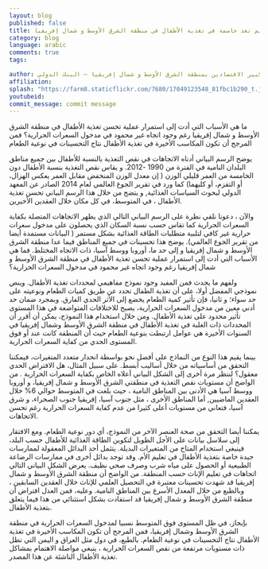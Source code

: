 ```yaml
---
layout: blog
published: false
title: إن كفاية السعرات الحرارية لم تعد حاسمة في تغذية الأطفال في منطقة الشرق الأوسط و شمال إفريقيا
category: blog
language: arabic
comments: true
tags: 

author: فاروق إقبال، الأخصائي الفني الأول بمكتب كبير الاقتصادين بمنطقة الشرق الأوسط و شمال إفريقيا – البنك الدولي
affiliation: 
splash: "https://farm8.staticflickr.com/7680/17049123548_81fbc1b290_t.jpg"
youtubeid: 
commit_message: commit message
---
```

ما هي الأسباب التي أدت إلى استمرار عملية تحسن تغذية الأطفال في منطقة الشرق الأوسط و شمال إفريقيا رغم وجود اتجاه غير محمود في مدخول السعرات  الحرارية؟ فمن المرجح أن تكون المكاسب الأخيرة في تغذية الأطفال نتاج التحسينات في نوعية الطعام




يوضح الرسم البياني أدناه  الاتجاهات في نقص التغذية بالنسبة للأطفال بين جميع مناطق البلدان النامية في الفترة من 1990 -2012.  و يقاس نقص التغذية بنسبة الأطفال دون الخامسة من العمر قليلي الوزن ( إن  معدل الوزن المنخفض مقابل العمر يعكس  الهزال، أو التقزم، أو كليهما) كما ورد في تقرير الجوع العالمي لعام 2014 الصادر عن المعهد الدولي لبحوث السياسات الغذائية,  و يتضح من خلال هذا الرسم البياني تحسن تغذية الأطفال ، في المتوسط، في كل مكان خلال العقدين الأخيرين. 




والآن ، دعونا نلقي نظرة على الرسم البياني التالي الذي يظهر الاتجاهات  المتصلة بكفاية السعرات الحرارية كما تقاس حسب نسبة السكان الذي يحصلون على مدخول سعرات حرارية غير كافي لتلبية متطلبات الطاقة الغذائية بشكل مستمر ( البيانات مستمدة أيضا من تقرير الجوع العالمي). يوضح هذا تحسينات في جميع المناطق فيما عدا منطقة الشرق الأوسط و شمال إفريقيا و إلى حد ما، أوروبا ووسط آسيا،  ذات الاتجاه المختلط. فما هي الأسباب التي أدت إلى استمرار عملية تحسن تغذية الأطفال في منطقة الشرق الأوسط و شمال إفريقيا رغم وجود اتجاه غير محمود في مدخول السعرات  الحرارية؟ 



ولفهم ما يحدث فمن المفيد وجود نموذج مفاهيمي لمحددات تغذية الأطفال. وينص نموذجي المفضل أولا، على أن تغذية الطفال تحدد عن طريق كميات الطعام  ونوعيته على حد سواء؛ و ثانيا، فإن تأثير كمية الطعام يخضع إلى الأثر الحدي الفارق. وبمجرد ضمان حد أدني معين من مدخول السعرات  الحرارية، يصبح للاختلافات المتواضعة في هذا المستوى تأثير محدود على تغذية الأطفال. ومن خلال استخدام هذا النموذج، يمكن أن أقرر أن المحددات ذات الغلبة في تغذية الأطفال في منطقة الشرق الأوسط وشمال إفريقيا في السنوات الأخيرة هي عوامل ارتبطت بنوعية الطعام حيث أن المنطقة كانت عند أو فوق المستوى الحدي من كفاية السعرات الحرارية. 

بينما يقيم هذا النوع من النماذج على أفضل نحو بواسطة انحدار متعدد المتغيرات، فيمكننا التحقق من أساسياته من خلال أساليب أبسط. على سبيل المثال، هل الافتراض الحدي معقول؟ لننظر مرة أخرى  إلى الشكل البياني أعلاه الخاص بكفاية السعرات الحرارية . من الواضح أن مستويات نقص التغذية في منطقتي الشرق الأوسط و شمال إفريقيا، و أوروبا ووسط آسيا هي الأدنى بين المناطق النامية ، حيث بلغت في المتوسط حوالي 6% خلال العقدين الماضيين,  أما المناطق الأخرى ، مثل جنوب آسيا، إفريقيا جنوب الصحراء، و شرق آسيا، فتعاني من مستويات أعلى كثيرا من عدم كفاية السعرات الحرارية رغم تحسن الاتجاهات.  

يمكننا أيضا التحقق من صحة العنصر الآخر من النموذج، أي دور نوعية الطعام. ومع الافتقار إلى سلاسل بيانات على الأجل الطويل لتكوين الطاقة الغذائية للأطفال حسب البلد، فينبغي استخدام المتاح من المتغيرات البديلة. يتثمل أحد البدائل المعقولة لممارسات جيدة  خاصة بتغذية الأطفال في تعليم الأم.  وقد توجد بدائل أخرى في ممارسات الرضاعة الطبيعية أو الحصول على مياه شرب  وصرف صحي نظيف. يعرض الشكل البياني التالي اتجاهات في تعليم الإناث حسب المنطقة. من الواضح أن منطقة الشرق الأوسط و شمال إفريقيا  قد شهدت تحسينات معتبرة في التحصيل العلمي للإناث خلال العقدين السابقين ، وبالطبع من خلال المعدل الأسرع بين المناطق النامية. وعليه، فمن العدل افتراض أن منطقة الشرق الأوسط و شمال إفريقيا قد استفادت بشكل استثنائي من هذا فيما يتعلق بتغذية الأطفال.  



بإيجاز، في ظل المستوى فوق المتوسط نسبيا لمدخول السعرات الحرارية  في منطقة الشرق الأوسط وشمال إفريقيا، فمن المرجح أن تكون المكاسب الأخيرة في تغذية الأطفال نتاج التحسينات في نوعية الطعام. بالطبع، في دول مثل العراق و اليمن التي  تظل ذات مستويات مرتفعة من نقص السعرات الحرارية ، ينبغي مواصلة الاهتمام بمشاكل تغذية الأطفال الناشئة عن هذا المصدر.
